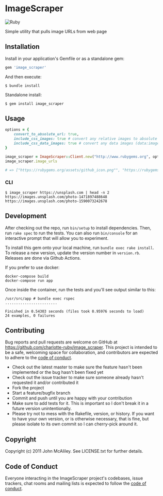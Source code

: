 # ImageScraper

![Ruby](https://github.com/charlotte-ruby/image_scraper/workflows/ruby/badge.svg)

Simple utility that pulls image URLs from web page
## Installation

Install in your application's Gemfile or as a standalone gem:

```ruby
gem 'image_scraper'
```

And then execute:

```
$ bundle install
```

Standalone install:

```
$ gem install image_scraper
```

## Usage

```ruby
options = {
    convert_to_absolute_url: true,
    include_css_images: true # convert any relative images to absolute urls.
    include_css_data_images: true # convert any data images (data:image/gif;base64....)
}

image_scraper = ImageScraper::Client.new("http://www.rubygems.org", options)
image_scraper.image_urls

# => ["https://rubygems.org/assets/github_icon.png"", "https://rubygems.org/sponsors.png"]
```

### CLI

```
$ image_scraper https://unsplash.com | head -n 2
https://images.unsplash.com/photo-1471897488648
https://images.unsplash.com/photo-1590073242678
```

## Development

After checking out the repo, run `bin/setup` to install dependencies. Then, run `rake spec` to run the tests. You can also run `bin/console` for an interactive prompt that will allow you to experiment.

To install this gem onto your local machine, run `bundle exec rake install`. To release a new version, update the version number in `version.rb`. Releases are done via Github Actions.

If you prefer to use docker:

```
docker-compose build
docker-compose run app
```

Once inside the container, run the tests and you'll see output similar to this:

```
/usr/src/app # bundle exec rspec
........................

Finished in 0.54303 seconds (files took 0.95976 seconds to load)
24 examples, 0 failures
```

## Contributing

Bug reports and pull requests are welcome on GitHub at https://github.com/charlotte-ruby/image_scraper. This project is intended to be a safe, welcoming space for collaboration, and contributors are expected to adhere to the [code of conduct](https://github.com/charlotte-ruby/image_scraper/blob/master/CODE_OF_CONDUCT.md).

- Check out the latest master to make sure the feature hasn't been implemented or the bug hasn't been fixed yet
- Check out the issue tracker to make sure someone already hasn't requested it and/or contributed it
- Fork the project
- Start a feature/bugfix branch
- Commit and push until you are happy with your contribution
- Make sure to add tests for it. This is important so I don't break it in a future version unintentionally.
- Please try not to mess with the Rakefile, version, or history. If you want to have your own version, or is otherwise necessary, that is fine, but please isolate to its own commit so I can cherry-pick around it.

## Copyright

Copyright (c) 2011 John McAliley. See LICENSE.txt for
further details.

## Code of Conduct

Everyone interacting in the ImageScraper project's codebases, issue trackers, chat rooms and mailing lists is expected to follow the [code of conduct](https://github.com/charlotte-ruby/image_scraper/blob/master/CODE_OF_CONDUCT.md).

